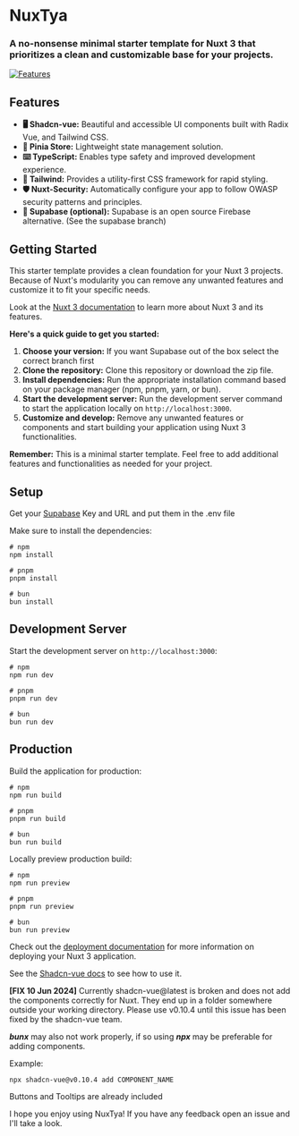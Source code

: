 
# NuxTya

### A no-nonsense minimal starter template for Nuxt 3 that prioritizes a clean and customizable base for your projects.
[![Features](https://skillicons.dev/icons?i=nuxt,pinia,typescript,tailwind,supabase,bun)](https://nuxtya.tya.design/)

## Features 

-   **🖥️ Shadcn-vue:** Beautiful and accessible UI components built with Radix Vue, and Tailwind CSS.
-   **🍍 Pinia Store:** Lightweight state management solution. 
-   **⌨️ TypeScript:** Enables type safety and improved development experience.
-   **💨 Tailwind:** Provides a utility-first CSS framework for rapid styling.
-   **🛡️ Nuxt-Security:** Automatically configure your app to follow OWASP security patterns and principles.
-   **💾 Supabase (optional):** Supabase is an open source Firebase alternative. (See the supabase branch)

## Getting Started

This starter template provides a clean foundation for your Nuxt 3 projects. Because of Nuxt's modularity you can remove any unwanted features and customize it to fit your specific needs.

Look at the [Nuxt 3 documentation](https://nuxt.com/docs/getting-started/introduction) to learn more about Nuxt 3 and its features.

**Here's a quick guide to get you started:**

1.  **Choose your version:** If you want Supabase out of the box select the correct branch first
2.  **Clone the repository:** Clone this repository or download the zip file.
4.  **Install dependencies:** Run the appropriate installation command based on your package manager (npm, pnpm, yarn, or bun).
6.  **Start the development server:** Run the development server command to start the application locally on `http://localhost:3000`.
8.  **Customize and develop:** Remove any unwanted features or components and start building your application using Nuxt 3 functionalities.

**Remember:** This is a minimal starter template. Feel free to add additional features and functionalities as needed for your project.

## Setup

Get your [Supabase](https://supabase.com/docs/guides/getting-started/quickstarts/nuxtjs) Key and URL and put them in the .env file

Make sure to install the dependencies:

```
# npm
npm install

# pnpm
pnpm install

# bun
bun install

```


## Development Server

Start the development server on `http://localhost:3000`:

```
# npm
npm run dev

# pnpm
pnpm run dev

# bun
bun run dev

```

## Production

Build the application for production:

```
# npm
npm run build

# pnpm
pnpm run build

# bun
bun run build

```

Locally preview production build:

```
# npm
npm run preview

# pnpm
pnpm run preview

# bun
bun run preview

```


Check out the [deployment documentation](https://nuxt.com/docs/getting-started/deployment) for more information on deploying your Nuxt 3 application.

See the [Shadcn-vue docs](https://www.shadcn-vue.com/docs/introduction.html) to see how to use it.

**[FIX 10 Jun 2024]** Currently shadcn-vue@latest is broken and does not add the components correctly for Nuxt. They end up in a folder somewhere outside your working directory. Please use v0.10.4 until this issue has been fixed by the shadcn-vue team. 

***bunx*** may also not work properly, if so using ***npx*** may be preferable for adding components.

Example: 
```
npx shadcn-vue@v0.10.4 add COMPONENT_NAME
```
Buttons and Tooltips are already included

I hope you enjoy using NuxTya! If you have any feedback open an issue and I'll take a look.
